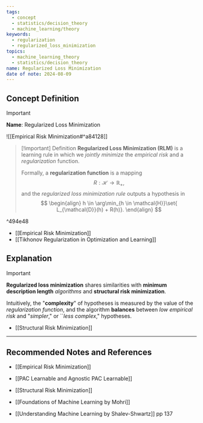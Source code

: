```yaml
---
tags:
  - concept
  - statistics/decision_theory
  - machine_learning/theory
keywords:
  - regularization
  - regularized_loss_minimization
topics:
  - machine_learning_theory
  - statistics/decision_theory
name: Regularized Loss Minimization
date of note: 2024-08-09
---
```


## Concept Definition

>[!important]
>**Name**: Regularized Loss Minimization

![[Empirical Risk Minimization#^a84128]]


>[!important] Definition
>**Regularized Loss Minimization (RLM)** is a learning rule in which we *jointly minimize* the *empirical risk* and a *regularization* function. 
>
>Formally, a **regularization function** is a mapping $$R: \mathcal{H} \to \mathbb{R}_{+},$$ and the *regularized loss minimization rule* outputs a hypothesis in
>$$
> \begin{align}
> h \in \arg\min_{h \in \mathcal{H}}\set{ L_{\mathcal{D}}(h) + R(h)}.
> \end{align} 
>$$ 

^494e48

- [[Empirical Risk Minimization]]
- [[Tikhonov Regularization in Optimization and Learning]]


## Explanation

>[!important]
>**Regularized loss minimization** shares similarities with **minimum description length** *algorithms* and **structural risk minimization**. 
>
>Intuitively, the "**complexity**" of hypotheses is measured by the value of the *regularization function*, and the algorithm **balances** between *low empirical risk* and "*simpler*," or ``*less complex*," hypotheses.

- [[Structural Risk Minimization]]




-----------
##  Recommended Notes and References

- [[Empirical Risk Minimization]]
- [[PAC Learnable and Agnostic PAC Learnable]]

- [[Structural Risk Minimization]]


- [[Foundations of Machine Learning by Mohri]]
- [[Understanding Machine Learning by Shalev-Shwartz]] pp 137 